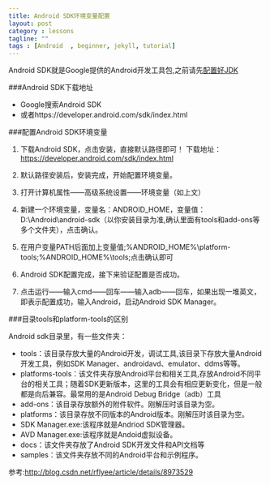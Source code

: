 ```yaml
---
title: Android SDK环境变量配置
layout: post
category : lessons
tagline: ""
tags : [Android  , beginner, jekyll, tutorial]
---
```


Android SDK就是Google提供的Android开发工具包,之前请先[配置好JDK][1]

###Android SDK下载地址
- Google搜索Android SDK
- 或者https://developer.android.com/sdk/index.html

###配置Android SDK环境变量
1. 下载Android SDK，点击安装，直接默认路径即可！ 下载地址：https://developer.android.com/sdk/index.html

2. 默认路径安装后，安装完成，开始配置环境变量。

3. 打开计算机属性——高级系统设置——环境变量（如上文）

4. 新建一个环境变量，变量名：ANDROID_HOME，变量值：D:\Android\android-sdk（以你安装目录为准,确认里面有tools和add-ons等多个文件夹），点击确认。

5. 在用户变量PATH后面加上变量值;%ANDROID_HOME%\platform-tools;%ANDROID_HOME%\tools;点击确认即可

6. Android SDK配置完成，接下来验证配置是否成功。

7. 点击运行——输入cmd——回车——输入adb——回车，如果出现一堆英文，即表示配置成功，输入Android，启动Android SDK Manager。

###目录tools和platform-tools的区别

Android sdk目录里，有一些文件夹：

- tools：该目录存放大量的Android开发，调试工具,该目录下存放大量Android开发工具，例如SDK Manager、androidavd、emulator、ddms等等。
- platforms-tools：该文件夹存放Android平台和相关工具,存放Android不同平台的相关工具；随着SDK更新版本，这里的工具会有相应更新变化，但是一般都是向后兼容。最常用的是Android Debug Bridge（adb）工具
- add-ons：该目录存放额外的附件软件。刚解压时该目录为空。
- platforms：该目录存放不同版本的Android版本。刚解压时该目录为空。
- SDK Manager.exe:该程序就是Andriod SDK管理器。
- AVD Manager.exe:该程序就是Andoid虚拟设备。
- docs：该文件夹存放了Android SDK开发文件和API文档等
- samples：该文件夹存放不同的Android平台和示例程序。

参考:http://blog.csdn.net/rflyee/article/details/8973529


  [1]: http://www.einverne.tk/2014/02/jdk.html